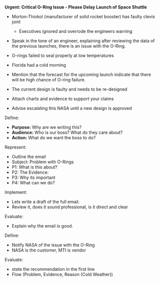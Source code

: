 **Urgent: Critical O-Ring Issue - Please Delay Launch of Space Shuttle** 

- Morton-Thiokol (manufacturer of solid rocket booster) has faulty clevis joint
	- Executives ignored and overrode the engineers warning
	
- Speak in the tone of an engineer, explaining after reviewing the data of the previous launches, there is an issue with the O-Ring. 
- O-rings failed to seal properly at low temperatures
- Florida had a cold morning

- Mention that the forecast for the upcoming launch indicate that there will be high chance of O-ring failure. 
- The current design is faulty and needs to be re-designed

- Attach charts and evidence to support your claims
- Advise escalating this NASA until a new design is approved

Define:
- **Purpose:** Why are we writing this? 
- **Audience:** Who is our boss? What do they care about? 
- **Action:** What do we want the boss to do? 

Represent:
- Outline the email
- Subject: Problem with O-Rings
- P1: What is this about?
- P2: The Evidence:
- P3: Why its important
- P4: What can we do?

Implement:
- Lets write a draft of the full email.
- Review it, does it sound professional, is it direct and clear

Evaluate:
- Explain why the email is good.

Define:
- Notify NASA of the issue with the O-Ring
- NASA is the customer, MTI is vendor


Evaluate: 
- state the recommendation in the first line
- Flow (Problem, Evidence, Reason (Cold Weather))